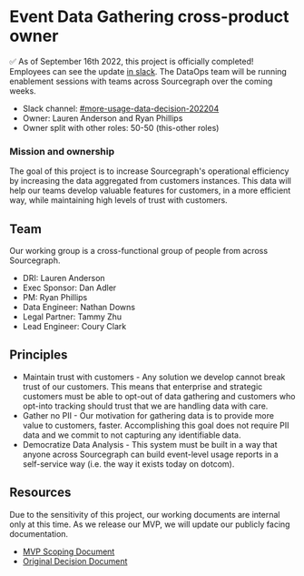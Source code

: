 # Event Data Gathering cross-product owner

✅ As of September 16th 2022, this project is officially completed! Employees can see the update [in slack](https://sourcegraph.slack.com/archives/C03LRDM2VL7/p1662763881452669). The DataOps team will be running enablement sessions with teams across Sourcegraph over the coming weeks.

- Slack channel: [#more-usage-data-decision-202204](https://sourcegraph.slack.com/archives/C03CMKHN0AF)
- Owner: Lauren Anderson and Ryan Phillips
- Owner split with other roles: 50-50 (this-other roles)

### Mission and ownership

The goal of this project is to increase Sourcegraph's operational efficiency by increasing the data aggregated from customers instances. This data will help our teams develop valuable features for customers, in a more efficient way, while maintaining high levels of trust with customers.

## Team

Our working group is a cross-functional group of people from across Sourcegraph.

- DRI: Lauren Anderson
- Exec Sponsor: Dan Adler
- PM: Ryan Phillips
- Data Engineer: Nathan Downs
- Legal Partner: Tammy Zhu
- Lead Engineer: Coury Clark

## Principles

- Maintain trust with customers - Any solution we develop cannot break trust of our customers. This means that enterprise and strategic customers must be able to opt-out of data gathering and customers who opt-into tracking should trust that we are handling data with care.
- Gather no PII - Our motivation for gathering data is to provide more value to customers, faster. Accomplishing this goal does not require PII data and we commit to not capturing any identifiable data.
- Democratize Data Analysis - This system must be built in a way that anyone across Sourcegraph can build event-level usage reports in a self-service way (i.e. the way it exists today on dotcom).

## Resources

Due to the sensitivity of this project, our working documents are internal only at this time. As we release our MVP, we will update our publicly facing documentation.

- [MVP Scoping Document](https://docs.google.com/document/d/1f5NDBrk-qNZsgnAQNPRfDShGm3SyRkT38HxMZeYaJAE/edit?usp=sharing)
- [Original Decision Document](https://docs.google.com/document/d/10xyTkaxPvhCIXWyAzkvMkY_JNPJwSnPd2U_rTnrzqOQ/edit?usp=sharing)
